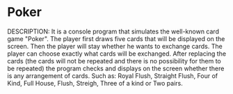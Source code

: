 # Poker
DESCRIPTION:
It is a console program that simulates the well-known card game "Poker". The player first draws five cards that will be displayed on the screen. Then the player will stay whether he wants to exchange cards. The player can choose exactly what cards will be exchanged. After replacing the cards (the cards will not be repeated and there is no possibility for them to be repeated) the program checks and displays on the screen whether there is any arrangement of cards. Such as: Royal Flush, Straight Flush, Four of Kind, Full House, Flush, Streigh, Three of a kind or Two pairs.
